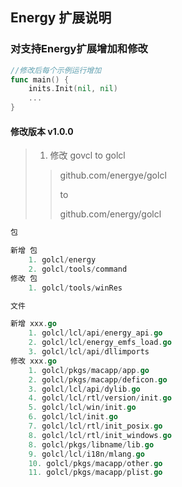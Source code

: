 ## Energy 扩展说明

### 对支持Energy扩展增加和修改
```go
//修改后每个示例运行增加
func main() {
    inits.Init(nil, nil)
	...
}
```

#### 修改版本 v1.0.0

> 1. 修改 govcl to golcl
>> github.com/energye/golcl
>>
>> to
>>
>> github.com/energy/golcl

```go
包 

新增 包
    1. golcl/energy
    2. golcl/tools/command
修改 包
    1. golcl/tools/winRes

文件

新增 xxx.go
    1. golcl/lcl/api/energy_api.go
    2. golcl/lcl/energy_emfs_load.go
    3. golcl/lcl/api/dllimports
修改 xxx.go
    1. golcl/pkgs/macapp/app.go
    2. golcl/pkgs/macapp/deficon.go
    3. golcl/lcl/api/dylib.go
    4. golcl/lcl/rtl/version/init.go
    5. golcl/lcl/win/init.go
    6. golcl/lcl/init.go
    7. golcl/lcl/rtl/init_posix.go
    8. golcl/lcl/rtl/init_windows.go
    8. golcl/pkgs/libname/lib.go
    9. golcl/lcl/i18n/mlang.go
    10. golcl/pkgs/macapp/other.go
    11. golcl/pkgs/macapp/plist.go
```

